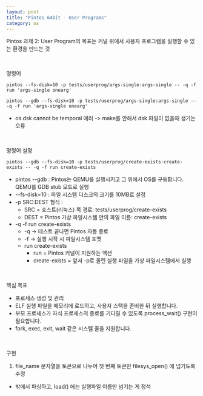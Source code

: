 ```yaml
---
layout: post
title: "Pintos 64bit - User Programs"
category: os
---
```


Pintos 과제 2: User Program의 목표는 커널 위에서 사용자 프로그램을 실행할 수 있는 환경을 만드는 것

&nbsp;

명령어
```
pintos --fs-disk=10 -p tests/userprog/args-single:args-single -- -q -f run 'args-single onearg'

pintos --gdb --fs-disk=10 -p tests/userprog/args-single:args-single -- -q -f run 'args-single onearg'
```  

  - os.dsk cannot be temporal 에러 -> make를 안해서 dsk 파일이 없을때 생기는 오류  

&nbsp;

명령어 설명  

```
pintos --gdb --fs-disk=10 -p tests/userprog/create-exists:create-exists -- -q -f run create-exists
```
  - pintos --gdb : Pintos는 QEMU를 실행시키고 그 위에서 OS를 구동합니다. QEMU를 GDB stub 모드로 실행
  - --fs-disk=10 : 파일 시스템 디스크의 크기를 10MB로 설정
  - -p SRC:DEST 형식 : 
     - SRC = 호스트(리눅스) 쪽 경로: tests/userprog/create-exists
     - DEST = Pintos 가상 파일시스템 안의 파일 이름: create-exists
  - -q -f run create-exists
     - -q → 테스트 끝나면 Pintos 자동 종료
     - -f → 실행 시작 시 파일시스템 포맷
     - run create-exists
        - run = Pintos 커널이 지원하는 액션
        - create-exists = 앞서 -p로 올린 실행 파일을 가상 파일시스템에서 실행

&nbsp;

핵심 목표
- 프로세스 생성 및 관리
- ELF 실행 파일을 메모리에 로드하고, 사용자 스택을 준비한 뒤 실행합니다.
- 부모 프로세스가 자식 프로세스의 종료를 기다릴 수 있도록 process_wait() 구현이 필요합니다.
- fork, exec, exit, wait 같은 시스템 콜을 지원합니다.

&nbsp;

구현

1. file_name 문자열을 토큰으로 나누어 첫 번째 토큰만 filesys_open() 에 넘기도록 수정
  - 밖에서 파싱하고, load() 에는 실행파일 이름만 넘기는 게 정석
